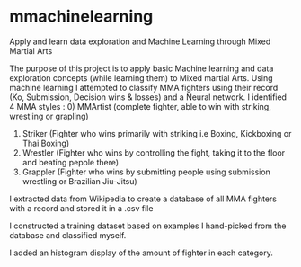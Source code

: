 # mmachinelearning

Apply and learn data exploration and Machine Learning through Mixed Martial Arts

The purpose of this project is to apply basic Machine learning and data exploration concepts (while learning them) to Mixed martial Arts.
Using machine learning I attempted to classify MMA fighters using their record (Ko, Submission, Decision wins & losses) 
and a Neural network. I identified 4 MMA styles : 
0) MMArtist (complete fighter, able to win with striking, wrestling or grapling) 
1) Striker (Fighter who wins primarily with striking i.e Boxing, Kickboxing or Thai Boxing)
2) Wrestler (Fighter who wins by controlling the fight, taking it to the floor and beating pepole there)
3) Grappler (Fighter who wins by submitting people using submission wrestling or Brazilian Jiu-Jitsu)

I extracted data from Wikipedia to create a database of all MMA fighters with a record and stored it in a .csv file

I constructed a training dataset based on examples I hand-picked from the database and classified myself.

I added an histogram display of the amount of fighter in each category. 

